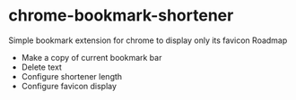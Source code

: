 # chrome-bookmark-shortener
Simple bookmark extension for chrome to display only its favicon
Roadmap
- Make a copy of current bookmark bar
- Delete text
- Configure shortener length
- Configure favicon display
